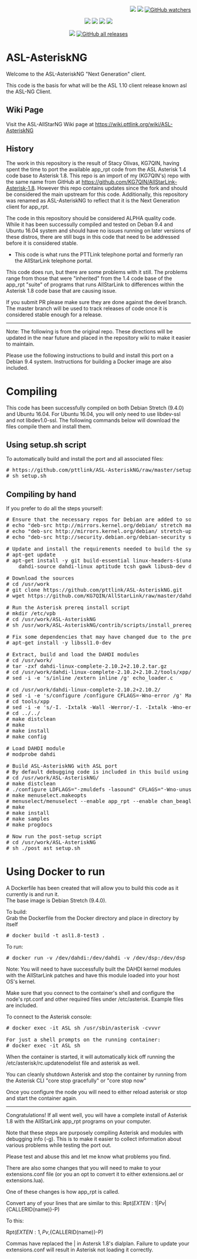 <p align="right">
    <a href="https://github.com/pttlink/ASL-AsteriskNG/stargazers"><img src="https://img.shields.io/github/stars/pttlink/ASL-AsteriskNG.svg?style=social&label=Star" style="margin-left:5em"></a>
    <a href="https://github.com/pttlink/ASL-AsteriskNG/network/members"><img src="https://img.shields.io/github/forks/pttlink/ASL-AsteriskNG.svg?style=social&label=Fork"></a>
    <a href="https://github.com/pttlink/ASL-AsteriskNG/watchers"><img alt="GitHub watchers" src="https://img.shields.io/github/watchers/pttlink/ASL-AsteriskNG?style=social"></a>
</p>

<p align="center">
    <a href="https://wiki.pttlink.org/wiki/ASL-AsteriskNG/"><img src="https://img.shields.io/badge/Docs-wiki-brightgreen.svg?style=for-the-badge"></a>
    <a href="https://github.com/pttlink/ASL-AsteriskNG/issues"><img src="https://img.shields.io/badge/Maintained%3F-yes-green.svg?style=for-the-badge"></a>
    <a href="https://github.com/pttlink/ASL-AsteriskNG/issues"><img src="https://img.shields.io/github/issues-closed/pttlink/ASL-AsteriskNG.svg?style=for-the-badge"></a>
    <a href="https://github.com/pttlink/ASL-AsteriskNG/pulls"><img src="https://img.shields.io/github/issues-pr-closed/pttlink/ASL-AsteriskNG.svg?style=for-the-badge"></a>
</p>
<p align="center">
    <a href="https://github.com/pttlink/ASL-AsteriskNG/blob/master/LICENSE"><img src="https://img.shields.io/badge/License-GPL-blue.svg?style=for-the-badge"></a>
    <a href="https://github.com/pttlink/ASL-AsteriskNG/releases"><img alt="GitHub all releases" src="https://img.shields.io/github/downloads/pttlink/ASL-AsteriskNG/total?color=lightgreen&style=for-the-badge"></a>
</p>



# ASL-AsteriskNG
Welcome to the ASL-AsteriskNG "Next Generation" client.  

This code is the basis for what will be the ASL 1.10 client release known asl the ASL-NG Client.

## Wiki Page

Visit the ASL-AllStarNG Wiki page at https://wiki.pttlink.org/wiki/ASL-AsteriskNG

## History

The work in this repository is the result of Stacy Olivas, KG7QIN, having spent the time to port the available app_rpt code from the
ASL Asterisk 1.4 code base to Asterisk 1.8.  This repo is an import of my (KG7QIN's) repo with the same name from GitHub at 
https://github.com/KG7QIN/AllStarLink-Asterisk-1.8.  However this repo contains updates since the fork and should be considered the
main upstream for this code.  Additionally, this repository was renamed as ASL-AsteriskNG to reflect that it is the Next Generation
client for app_rpt.

The code in this repository should be considered ALPHA quality code.   While it has been successully compiled and tested on
Deban 9.4 and Ubuntu 16.04 system and should have no issues running on later versions of these distros, there are still bugs in this code
that need to be addressed before it is considered stable.

* This code is what runs the PTTLink telephone portal and formerly ran the AllStarLink telephone portal.

This code does run, but there are some problems with it still.  The problems range from those that were "inherited" from the 1.4 code base of
the app_rpt "suite" of programs that runs AllStarLink to differences within the Asterisk 1.8 code base that are causing issue.

If you submit PR please make sure they are done against the devel branch.  The master branch will be used to track releases of code
once it is considered stable enough for a release.

---------------------------------------------------------------------------------------------------------------------------------

Note:  The following is from the original repo.  These directions will be updated in the near future and placed in the repository wiki to
make it easier to maintain.

Please use the following instructions to build and install this port on a Debian 9.4 system.  Instructions for building a Docker image are also included.

# Compiling

This code has been successfully compiled on both Debian Stretch (9.4.0) and Ubuntu 16.04.  For Ubuntu 16.04, you will only need to use libdev-ssl and not libdev1.0-ssl.  The following commands below will download the files compile them and install them.

## Using setup.sh script

To automatically build and install the port and all associated files:
<pre>
# https://github.com/pttlink/ASL-AsteriskNG/raw/master/setup.sh
# sh setup.sh 
</pre>

## Compiling by hand

If you prefer to do all the steps yourself:

<pre>
# Ensure that the necessary repos for Debian are added to sources.list
# echo "deb-src http://mirrors.kernel.org/debian/ stretch main" >> /etc/apt/sources.list 
# echo "deb-src http://mirrors.kernel.org/debian/ stretch-updates main" >> /etc/apt/sources.list 
# echo "deb-src http://security.debian.org/debian-security stretch/updates main" >> /etc/apt/sources.list

# Update and install the requirements needed to build the system
# apt-get update 
# apt-get install -y git build-essential linux-headers-$(uname -r) linux-source-4.9 libss7-dev wget apt-utils \
	dahdi-source dahdi-linux aptitude tcsh gawk libusb-dev doxygen

# Download the sources
# cd /usr/work 
# git clone https://github.com/pttlink/ASL-AsteriskNG.git 
# wget https://github.com/KG7QIN/AllStarLink/raw/master/dahdi/dahdi-linux-complete-2.10.2%2B2.10.2.tar.gz

# Run the Asterisk prereq install script
# mkdir /etc/vpb 
# cd /usr/work/ASL-AsteriskNG
# sh /usr/work/ASL-AsteriskNG/contrib/scripts/install_prereq install 

# Fix some dependencies that may have changed due to the prereq script running
# apt-get install -y libssl1.0-dev

# Extract, build and load the DAHDI modules
# cd /usr/work/ 
# tar -zxf dahdi-linux-complete-2.10.2+2.10.2.tar.gz 
# cd /usr/work/dahdi-linux-complete-2.10.2+2.10.2/tools/xpp/
# sed -i -e 's/inline /extern inline /g' echo_loader.c

# cd /usr/work/dahdi-linux-complete-2.10.2+2.10.2/
# sed -i -e 's/configure /configure CFLAGS=-Wno-error /g' Makefile
# cd tools/xpp 
# sed -i -e 's/-I. -Ixtalk -Wall -Werror/-I. -Ixtalk -Wno-error/g' Makefile 
# cd ../../ 
# make distclean 
# make 
# make install 
# make config

# Load DAHDI module
# modprobe dahdi

# Build ASL-AsteriskNG with ASL port
# By default debugging code is included in this build using the -g option below
# cd /usr/work/ASL-AsteriskNG/
# make distclean 
# ./configure LDFLAGS="-zmuldefs -lasound" CFLAGS="-Wno-unused -Wno-all -Wno-int-conversion -g" 
# make menuselect.makeopts
# menuselect/menuselect --enable app_rpt --enable chan_beagle --enable chan_tlb --enable chan_usrp --enable chan_rtpdir --enable chan_usbradio --enable chan_simpleusb --enable chan_echolink --enable app_gps --enable chan_voter --enable radio-tune-menu --enable simpleusb-tune-menu  menuselect.makeopts
# make
# make install
# make samples
# make progdocs

# Now run the post-setup script
# cd /usr/work/ASL-AsteriskNG
# sh ./post_ast_setup.sh
</pre> 

# Using Docker to run
A Dockerfile has been created that will allow you to build this code as it currently is and run it.  
The base image is Debian Stretch (9.4.0).

To build:<br/>
Grab the Dockerfile from the Docker directory and place in directory by itself
<pre>
# docker build -t asl1.8-test3 . 
</pre>

To run:
<pre>
# docker run -v /dev/dahdi:/dev/dahdi -v /dev/dsp:/dev/dsp  --privileged --net=host -d --name ASL -i -t asl1.8-test3
</pre>

Note:  You will need to have successfully built the DAHDI kernel modules with the AllStarLink patches and have this module loaded into your host OS's kernel. 

Make sure that you connect to the container's shell and configure the node's rpt.conf and other required files under /etc/asterisk.  Example files are included.

To connect to the Asterisk console:
<pre>
# docker exec -it ASL sh /usr/sbin/asterisk -cvvvr

For just a shell prompts on the running container:
# docker exec -it ASL sh
</pre>

When the container is started, it will automatically kick off running the /etc/asterisk/rc.updatenodelist file and asterisk as well.

You can cleanly shutdown Asterisk and stop the container by running from the Asterisk CLI "core stop gracefully" or "core stop now"

Once you configure the node you will need to either reload asterisk or stop and start the container again.

- - - -

Congratulations!  If all went well, you will have a complete install of Asterisk 1.8 with the AllStarLink app_rpt programs on your computer.

Note that these steps are purposely compiling Asterisk and modules with debugging info (-g).  This is to make it easier to collect information about various problems while testing the port out.

Please test and abuse this and let me know what problems you find.

There are also some changes that you will need to make to your extensions.conf file (or you an opt to convert it to either extensions.ael or extensions.lua).

One of these changes is how app_rpt is called.

Convert any of your lines that are similar to this:
Rpt(${EXTEN:1}|Pv|${CALLERID(name)}-P)

To this:

Rpt(${EXTEN:1},Pv,${CALLERID(name)}-P)

Commas have replaced the | in Astersk 1.8's dialplan.  Failure to update your extensions.conf will result in Asterisk not loading it correctly. 
